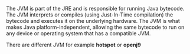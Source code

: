 The JVM is part of the JRE and is responsible for running Java bytecode. The JVM interprets or compiles (using Just-In-Time compilation) the bytecode and executes it on the underlying hardware. The JVM is what makes Java platform-independent, allowing the same bytecode to run on any device or operating system that has a compatible JVM.

There are different JVM for example **hotspot** or **openj9**